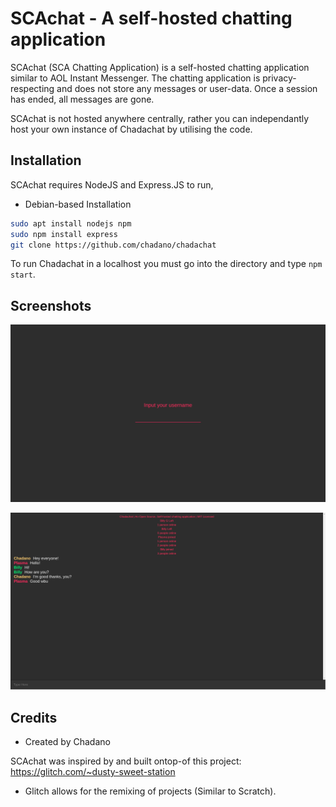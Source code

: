 # SCAchat - A self-hosted chatting application

SCAchat (SCA Chatting Application) is a self-hosted chatting application similar to AOL Instant Messenger. The chatting application is privacy-respecting and does not store any messages or user-data. Once a session has ended, all messages are gone.

SCAchat is not hosted anywhere centrally, rather you can independantly host your own instance of Chadachat by utilising the code.

## Installation

SCAchat requires NodeJS and Express.JS to run,

- Debian-based Installation

```sh
sudo apt install nodejs npm
sudo npm install express
git clone https://github.com/chadano/chadachat
```

To run Chadachat in a localhost you must go into the directory and type `npm start`.

## Screenshots

![Login Screen](https://github.com/Chadano/Chadachat/blob/main/Screenshots/2.png?raw=true)

![Chat window](https://github.com/Chadano/Chadachat/blob/main/Screenshots/1.png?raw=true)

## Credits

- Created by Chadano

SCAchat was inspired by and built ontop-of this project: https://glitch.com/~dusty-sweet-station 

- Glitch allows for the remixing of projects (Similar to Scratch).
